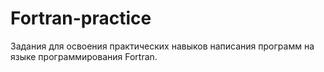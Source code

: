 # Fortran-practice
Задания для освоения практических навыков написания программ на языке программирования Fortran.
